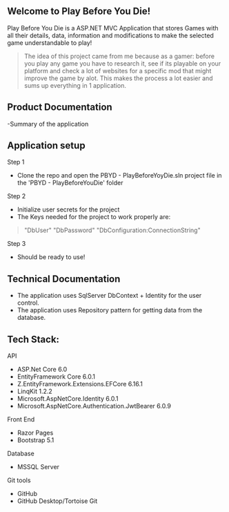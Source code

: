 ## Welcome to Play Before You Die!

Play Before You Die is a ASP.NET MVC Application that stores Games with all their details, data, information and modifications to make the selected game understandable to play! 
 > The idea of this project came from me because as a gamer: before you play any game you have to research it, see if its playable on your platform and check a lot of websites for a specific mod that might improve the game by alot. This makes the process a lot easier and sums up everything in 1 application.

## Product Documentation

-Summary of the application



## Application setup

Step 1
- Clone the repo and open the PBYD - PlayBeforeYoyDie.sln project file in the 'PBYD - PlayBeforeYouDie' folder

Step 2
- Initialize user secrets for the project
- The Keys needed for the project to work properly are:
> "DbUser"
> "DbPassword"
> "DbConfiguration:ConnectionString"

Step 3
- Should be ready to use!

## Technical Documentation

- The application uses SqlServer DbContext + Identity for the user control.
- The application uses Repository pattern for getting data from the database.



## Tech Stack:

API

- ASP.Net Core 6.0
- EntityFramework Core 6.0.1
- Z.EntityFramework.Extensions.EFCore 6.16.1
- LinqKit 1.2.2
- Microsoft.AspNetCore.Identity 6.0.1
- Microsoft.AspNetCore.Authentication.JwtBearer 6.0.9

Front End
- Razor Pages 
- Bootstrap 5.1

Database
- MSSQL Server

Git tools
- GitHub
- GitHub Desktop/Tortoise Git